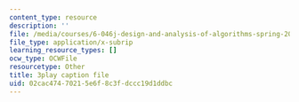 ```yaml
---
content_type: resource
description: ''
file: /media/courses/6-046j-design-and-analysis-of-algorithms-spring-2015/02cac47470215e6f8c3fdccc19d1ddbc_KqqOXndnvic.vtt
file_type: application/x-subrip
learning_resource_types: []
ocw_type: OCWFile
resourcetype: Other
title: 3play caption file
uid: 02cac474-7021-5e6f-8c3f-dccc19d1ddbc
---
```

